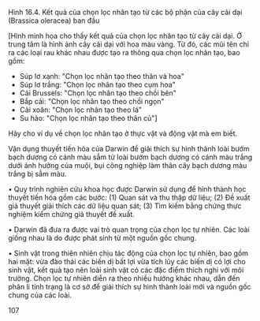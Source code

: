 Hình 16.4. Kết quả của chọn lọc nhân tạo từ các bộ phận của cây cải dại (Brassica oleracea) ban đầu

[Hình minh họa cho thấy kết quả của chọn lọc nhân tạo từ cây cải dại. Ở trung tâm là hình ảnh cây cải dại với hoa màu vàng. Từ đó, các mũi tên chỉ ra các loại rau khác nhau được tạo ra thông qua chọn lọc nhân tạo, bao gồm:
- Súp lơ xanh: "Chọn lọc nhân tạo theo thân và hoa"
- Súp lơ trắng: "Chọn lọc nhân tạo theo cụm hoa"
- Cải Brussels: "Chọn lọc nhân tạo theo chồi bên"
- Bắp cải: "Chọn lọc nhân tạo theo chồi ngọn"
- Cải xoăn: "Chọn lọc nhân tạo theo lá"
- Su hào: "Chọn lọc nhân tạo theo thân củ"]

Hãy cho ví dụ về chọn lọc nhân tạo ở thực vật và động vật mà em biết.

Vận dụng thuyết tiến hóa của Darwin để giải thích sự hình thành loài bướm bạch dương có cánh màu sẫm từ loài bướm bạch dương có cánh màu trắng dưới ảnh hưởng của muội, bụi công nghiệp làm thân cây bạch dương màu trắng bị sẫm màu.

• Quy trình nghiên cứu khoa học được Darwin sử dụng để hình thành học thuyết tiến hóa gồm các bước: (1) Quan sát và thu thập dữ liệu; (2) Đề xuất giả thuyết giải thích các dữ liệu quan sát; (3) Tìm kiếm bằng chứng thực nghiệm kiểm chứng giả thuyết đề xuất.

• Darwin đã đưa ra được vai trò quan trọng của chọn lọc tự nhiên. Các loài giống nhau là do được phát sinh từ một nguồn gốc chung.

• Sinh vật trong thiên nhiên chịu tác động của chọn lọc tự nhiên, bao gồm hai mặt: vừa đào thải các biến dị bất lợi vừa tích lũy các biến dị có lợi cho sinh vật, kết quả tạo nên loài sinh vật có các đặc điểm thích nghi với môi trường. Chọn lọc tự nhiên diễn ra theo nhiều hướng khác nhau, dẫn đến phân li tính trạng là cơ sở để giải thích sự hình thành loài mới và nguồn gốc chung của các loài.

107